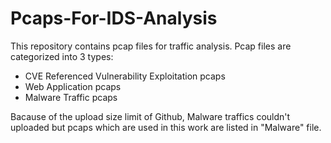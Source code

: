 # Pcaps-For-IDS-Analysis

This repository contains pcap files for traffic analysis. Pcap files are categorized into 3 types:

- CVE Referenced Vulnerability Exploitation pcaps
- Web Application pcaps
- Malware Traffic pcaps

Bacause of the upload size limit of Github, Malware traffics couldn't uploaded but pcaps which are used in this work are listed in "Malware" file.

